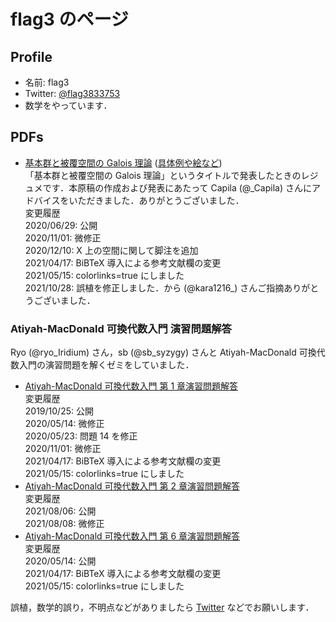 # flag3 のページ

## Profile
- 名前: flag3
- Twitter: [@flag3833753](https://twitter.com/flag3833753)
- 数学をやっています．

## PDFs

- [基本群と被覆空間の Galois 理論](pi1.pdf) ([具体例や絵など](pi1_pic.pdf))  
  「基本群と被覆空間の Galois 理論」というタイトルで発表したときのレジュメです．本原稿の作成および発表にあたって Capila (@\_Capila) さんにアドバイスをいただきました．ありがとうございました．  
  変更履歴  
  2020/06/29: 公開  
  2020/11/01: 微修正  
  2020/12/10: X 上の空間に関して脚注を追加  
  2021/04/17: BiBTeX 導入による参考文献欄の変更  
  2021/05/15: colorlinks=true にしました  
  2021/10/28: 誤植を修正しました．から (@kara1216\_) さんご指摘ありがとうございました．  

### Atiyah-MacDonald 可換代数入門 演習問題解答
Ryo (@ryo_Iridium) さん，sb (@sb_syzygy) さんと Atiyah-MacDonald 可換代数入門の演習問題を解くゼミをしていました．

- [Atiyah-MacDonald 可換代数入門 第 1 章演習問題解答](atiyah-macdonald/Rings_and_Ideals.pdf)  
  変更履歴  
  2019/10/25: 公開  
  2020/05/14: 微修正  
  2020/05/23: 問題 14 を修正  
  2020/11/01: 微修正  
  2021/04/17: BiBTeX 導入による参考文献欄の変更  
  2021/05/15: colorlinks=true にしました  
- [Atiyah-MacDonald 可換代数入門 第 2 章演習問題解答](atiyah-macdonald/Modules.pdf)  
  変更履歴  
  2021/08/06: 公開  
  2021/08/08: 微修正  
- [Atiyah-MacDonald 可換代数入門 第 6 章演習問題解答](atiyah-macdonald/Chain_Conditions.pdf)  
  変更履歴  
  2020/05/14: 公開  
  2021/04/17: BiBTeX 導入による参考文献欄の変更  
  2021/05/15: colorlinks=true にしました  

誤植，数学的誤り，不明点などがありましたら [Twitter](https://twitter.com/flag3833753) などでお願いします．
